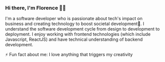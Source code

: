 
### Hi there, I'm Florence 👋🏾 



I'm a software developer who is passionate about tech's impact on business and creating technology to boost societal development🤩. I understand the software development cycle from design to development to deployment. I enjoy working with frontend technologies (which include Javascript, ReactJS) and have technical understanding of backend development.

⚡ Fun fact about me: I love anything that triggers my creativity

<br />







